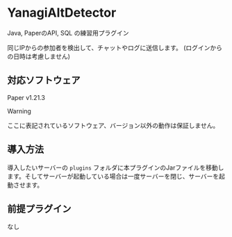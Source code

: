 # YanagiAltDetector
Java, PaperのAPI, SQL の練習用プラグイン

同じIPからの参加者を検出して、チャットやログに送信します。 (ログインからの日時は考慮しません)

## 対応ソフトウェア
Paper v1.21.3
> [!WARNING]
> ここに表記されているソフトウェア、バージョン以外の動作は保証しません。

## 導入方法
導入したいサーバーの `plugins` フォルダに本プラグインのJarファイルを移動します。そしてサーバーが起動している場合は一度サーバーを閉じ、サーバーを起動させます。

## 前提プラグイン
なし